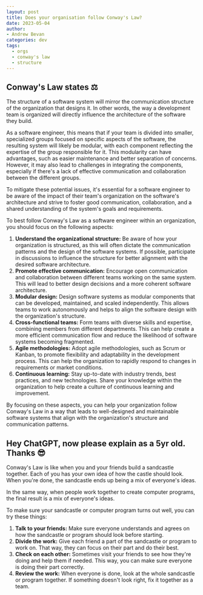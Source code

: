 ```yaml
---
layout: post
title: Does your organisation follow Conway's Law?
date: 2023-05-04
author:
- Andrew Bevan
categories: dev
tags:
  - orgs
  - conway's law
  - structure
---
```


## Conway's Law states ⚖️

The structure of a software system will mirror the communication structure of the organization that designs it. In other words, the way a development team is organized will directly influence the architecture of the software they build.

As a software engineer, this means that if your team is divided into smaller, specialized groups focused on specific aspects of the software, the resulting system will likely be modular, with each component reflecting the expertise of the group responsible for it. This modularity can have advantages, such as easier maintenance and better separation of concerns. However, it may also lead to challenges in integrating the components, especially if there's a lack of effective communication and collaboration between the different groups.

To mitigate these potential issues, it's essential for a software engineer to be aware of the impact of their team's organization on the software's architecture and strive to foster good communication, collaboration, and a shared understanding of the system's goals and requirements.

To best follow Conway's Law as a software engineer within an organization, you should focus on the following aspects:

1. **Understand the organizational structure:** Be aware of how your organization is structured, as this will often dictate the communication patterns and the design of the software systems. If possible, participate in discussions to influence the structure for better alignment with the desired software architecture.
2. **Promote effective communication:** Encourage open communication and collaboration between different teams working on the same system. This will lead to better design decisions and a more coherent software architecture.
3. **Modular design:** Design software systems as modular components that can be developed, maintained, and scaled independently. This allows teams to work autonomously and helps to align the software design with the organization's structure.
4. **Cross-functional teams:** Form teams with diverse skills and expertise, combining members from different departments. This can help create a more efficient communication flow and reduce the likelihood of software systems becoming fragmented.
5. **Agile methodologies:** Adopt agile methodologies, such as Scrum or Kanban, to promote flexibility and adaptability in the development process. This can help the organization to rapidly respond to changes in requirements or market conditions.
6. **Continuous learning:** Stay up-to-date with industry trends, best practices, and new technologies. Share your knowledge within the organization to help create a culture of continuous learning and improvement.

By focusing on these aspects, you can help your organization follow Conway's Law in a way that leads to well-designed and maintainable software systems that align with the organization's structure and communication patterns.

## Hey ChatGPT, now please explain as a 5yr old. Thanks 😎

Conway's Law is like when you and your friends build a sandcastle together. Each of you has your own idea of how the castle should look. When you're done, the sandcastle ends up being a mix of everyone's ideas.

In the same way, when people work together to create computer programs, the final result is a mix of everyone's ideas.

To make sure your sandcastle or computer program turns out well, you can try these things:

1. **Talk to your friends:** Make sure everyone understands and agrees on how the sandcastle or program should look before starting.
2. **Divide the work:** Give each friend a part of the sandcastle or program to work on. That way, they can focus on their part and do their best.
3. **Check on each other:** Sometimes visit your friends to see how they're doing and help them if needed. This way, you can make sure everyone is doing their part correctly.  
4. **Review the work:** When everyone is done, look at the whole sandcastle or program together. If something doesn't look right, fix it together as a team.
